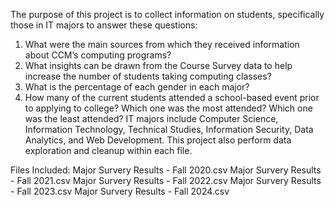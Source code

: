 The purpose of this project is to collect information on students, specifically those in IT majors to answer these questions: 
1. What were the main sources from which they received information about CCM’s computing programs? 
2. What insights can be drawn from the Course Survey data to help increase the number of students taking computing classes?
3. What is the percentage of each gender in each major?
4. How many of the current students attended a school-based event prior to applying to college? Which one was the most attended? Which one was the least attended?
IT majors include Computer Science, Information Technology, Technical Studies, Information Security, Data Analytics, and Web Development. 
This project also perform data exploration and cleanup within each file.

Files Included:
Major Survery Results - Fall 2020.csv
Major Survery Results - Fall 2021.csv
Major Survery Results - Fall 2022.csv
Major Survery Results - Fall 2023.csv
Major Survery Results - Fall 2024.csv
